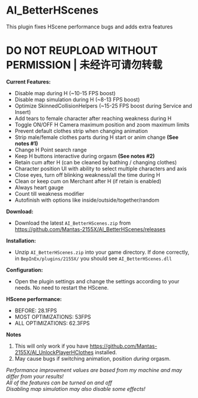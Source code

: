 # AI_BetterHScenes
This plugin fixes HScene performance bugs and adds extra features  

# DO NOT REUPLOAD WITHOUT PERMISSION | 未经许可请勿转载

**Current Features:**  
* Disable map during H (~10-15 FPS boost)  
* Disable map simulation during H (~8-13 FPS boost)  
* Optimize SkinnedCollisionHelpers (~15-25 FPS boost during Service and Insert)  
* Add tears to female character after reaching weakness during H  
* Toggle ON/OFF H Camera maximum position and zoom maximum limits  
* Prevent default clothes strip when changing animation  
* Strip male/female clothes parts during H start or anim change **(See notes #1)**  
* Change H Point search range  
* Keep H buttons interactive during orgasm **(See notes #2)**  
* Retain cum after H (can be cleaned by bathing / changing clothes)  
* Character position UI with ability to select multiple characters and axis  
* Close eyes, turn off blinking weakness/all the time during H    
* Clean or keep cum on Merchant after H (if retain is enabled)  
* Always heart gauge  
* Count till weakness modifier  
* Autofinish with options like inside/outside/together/random  

**Download:**  
* Download the latest `AI_BetterHScenes.zip` from https://github.com/Mantas-2155X/AI_BetterHScenes/releases  

**Installation:**  
* Unzip `AI_BetterHScenes.zip` into your game directory. If done correctly, in `BepInEx/plugins/2155X/` you should see `AI_BetterHScenes.dll`  

**Configuration:**  
* Open the plugin settings and change the settings according to your needs. No need to restart the HScene.  

**HScene performance:**  
* BEFORE: 28.1FPS  
* MOST OPTIMIZATIONS: 53FPS  
* ALL OPTIMIZATIONS: 62.3FPS  

**Notes**  
1. This will only work if you have https://github.com/Mantas-2155X/AI_UnlockPlayerHClothes installed.  
2. May cause bugs if switching animation, position *during* orgasm.  

*Performance improvement values are based from my machine and may differ from your results!*  
*All of the features can be turned on and off*  
*Disabling map simulation may also disable some effects!*  
